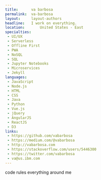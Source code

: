 ```yaml
---
title:      va barbosa
permalink:  va-barbosa
layout:     layout-authors
headline:   I work on everything.
location:		United States - East
specialties:
 - UI/UX
 - Serverless
 - Offline First
 - PWA
 - NoSQL
 - SQL
 - Jupyter Notebooks
 - Microservices
 - Jekyll
languages:
 - JavaScript
 - Node.js
 - HTML
 - CSS
 - Java
 - Python
 - Vue.js
 - jQuery
 - AngularJS
 - ReactJS
 - D3
links:
 - https://github.com/vabarbosa
 - https://medium.com/@vabarbosa
 - http://vabarbosa.com
 - https://stackoverflow.com/users/5446300
 - https://twitter.com/vabarbosa
 - va@us.ibm.com
---
```


code rules everything around me
